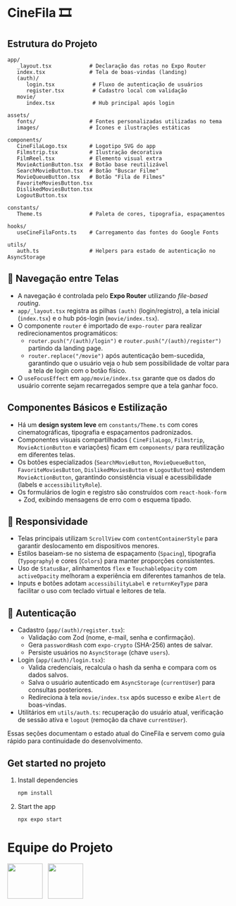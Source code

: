# CineFila 🎞

## Estrutura do Projeto

```
app/
   _layout.tsx            # Declaração das rotas no Expo Router
   index.tsx              # Tela de boas-vindas (landing)
   (auth)/
      login.tsx            # Fluxo de autenticação de usuários
      register.tsx         # Cadastro local com validação
   movie/
      index.tsx            # Hub principal após login

assets/
   fonts/                 # Fontes personalizadas utilizadas no tema
   images/                # Ícones e ilustrações estáticas

components/
   CineFilaLogo.tsx       # Logotipo SVG do app
   Filmstrip.tsx          # Ilustração decorativa
   FilmReel.tsx           # Elemento visual extra
   MovieActionButton.tsx  # Botão base reutilizável
   SearchMovieButton.tsx  # Botão "Buscar Filme"
   MovieQueueButton.tsx   # Botão "Fila de Filmes"
   FavoriteMoviesButton.tsx
   DislikedMoviesButton.tsx
   LogoutButton.tsx

constants/
   Theme.ts               # Paleta de cores, tipografia, espaçamentos

hooks/
   useCineFilaFonts.ts    # Carregamento das fontes do Google Fonts

utils/
   auth.ts                # Helpers para estado de autenticação no AsyncStorage
```

## 📌 Navegação entre Telas

- A navegação é controlada pelo **Expo Router** utilizando _file-based routing_.
- `app/_layout.tsx` registra as pilhas `(auth)` (login/registro), a tela inicial (`index.tsx`) e o hub pós-login (`movie/index.tsx`).
- O componente `router` é importado de `expo-router` para realizar redirecionamentos programáticos:
  - `router.push("/(auth)/login")` e `router.push("/(auth)/register")` partindo da landing page.
  - `router.replace("/movie")` após autenticação bem-sucedida, garantindo que o usuário veja o hub sem possibilidade de voltar para a tela de login com o botão físico.
- O `useFocusEffect` em `app/movie/index.tsx` garante que os dados do usuário corrente sejam recarregados sempre que a tela ganhar foco.

## Componentes Básicos e Estilização

- Há um **design system leve** em `constants/Theme.ts` com cores cinematográficas, tipografia e espaçamentos padronizados.
- Componentes visuais compartilhados (
  `CineFilaLogo`, `Filmstrip`, `MovieActionButton` e variações) ficam em `components/` para reutilização em diferentes telas.
- Os botões especializados (`SearchMovieButton`, `MovieQueueButton`, `FavoriteMoviesButton`, `DislikedMoviesButton` e `LogoutButton`) estendem `MovieActionButton`, garantindo consistência visual e acessibilidade (labels e `accessibilityRole`).
- Os formulários de login e registro são construídos com `react-hook-form` + Zod, exibindo mensagens de erro com o esquema tipado.

## 📌 Responsividade

- Telas principais utilizam `ScrollView` com `contentContainerStyle` para garantir deslocamento em dispositivos menores.
- Estilos baseiam-se no sistema de espaçamento (`Spacing`), tipografia (`Typography`) e cores (`Colors`) para manter proporções consistentes.
- Uso de `StatusBar`, alinhamentos `flex` e `TouchableOpacity` com `activeOpacity` melhoram a experiência em diferentes tamanhos de tela.
- Inputs e botões adotam `accessibilityLabel` e `returnKeyType` para facilitar o uso com teclado virtual e leitores de tela.

## 📌 Autenticação

- Cadastro (`app/(auth)/register.tsx`):
  - Validação com Zod (nome, e-mail, senha e confirmação).
  - Gera `passwordHash` com `expo-crypto` (SHA-256) antes de salvar.
  - Persiste usuários no `AsyncStorage` (chave `users`).
- Login (`app/(auth)/login.tsx`):
  - Valida credenciais, recalcula o hash da senha e compara com os dados salvos.
  - Salva o usuário autenticado em `AsyncStorage` (`currentUser`) para consultas posteriores.
  - Redireciona à tela `movie/index.tsx` após sucesso e exibe `Alert` de boas-vindas.
- Utilitários em `utils/auth.ts`: recuperação do usuário atual, verificação de sessão ativa e `logout` (remoção da chave `currentUser`).

Essas seções documentam o estado atual do CineFila e servem como guia rápido para continuidade do desenvolvimento.

## Get started no projeto

1. Install dependencies

   ```bash
   npm install
   ```

2. Start the app

   ```bash
   npx expo start
   ```

# Equipe do Projeto

<a href="https://github.com/betaniasilva"><img src="https://github.com/betaniasilva.png" width="80" height="80"></a> &nbsp;
<a href="https://github.com/JoaoAANgr"><img src="https://avatars.githubusercontent.com/u/140200421?v=4" width="80" height="80"></a> &nbsp;
